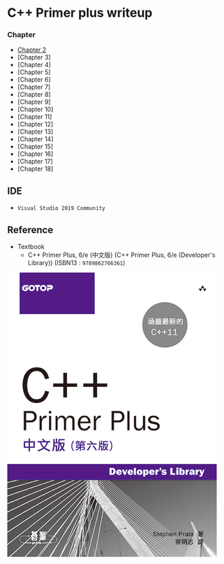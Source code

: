 # C++ Primer plus writeup

### Chapter
* [Chapter 2](Chapter2/Chapter2.md)
* [Chapter 3]
* [Chapter 4]
* [Chapter 5]
* [Chapter 6]
* [Chapter 7]
* [Chapter 8]
* [Chapter 9]
* [Chapter 10]
* [Chapter 11]
* [Chapter 12]
* [Chapter 13]
* [Chapter 14]
* [Chapter 15]
* [Chapter 16]
* [Chapter 17]
* [Chapter 18]

## IDE
* `Visual Studio 2019 Community`

## Reference
* Textbook
  - C++ Primer Plus, 6/e (中文版) (C++ Primer Plus, 6/e (Developer's Library)) (ISBN13 : `9789862766361`)

![C++ Primer Plus 6/e](https://github.com/Offliners/Cplusplus-Primer-plus-writeup/blob/main/CplusplusPrimerplus.jpg)
